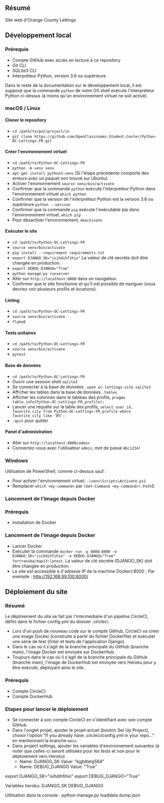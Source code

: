 ## Résumé

Site web d'Orange County Lettings

## Développement local

### Prérequis

- Compte GitHub avec accès en lecture à ce repository
- Git CLI
- SQLite3 CLI
- Interpréteur Python, version 3.6 ou supérieure

Dans le reste de la documentation sur le développement local, il est supposé que la commande `python` de votre OS shell exécute l'interpréteur Python ci-dessus (à moins qu'un environnement virtuel ne soit activé).

### macOS / Linux

#### Cloner le repository

- `cd /path/to/put/project/in`
- `git clone https://github.com/OpenClassrooms-Student-Center/Python-OC-Lettings-FR.git`

#### Créer l'environnement virtuel

- `cd /path/to/Python-OC-Lettings-FR`
- `python -m venv venv`
- `apt-get install python3-venv` (Si l'étape précédente comporte des erreurs avec un paquet non trouvé sur Ubuntu)
- Activer l'environnement `source venv/bin/activate`
- Confirmer que la commande `python` exécute l'interpréteur Python dans l'environnement virtuel
`which python`
- Confirmer que la version de l'interpréteur Python est la version 3.6 ou supérieure `python --version`
- Confirmer que la commande `pip` exécute l'exécutable pip dans l'environnement virtuel, `which pip`
- Pour désactiver l'environnement, `deactivate`

#### Exécuter le site

- `cd /path/to/Python-OC-Lettings-FR`
- `source venv/bin/activate`
- `pip install --requirement requirements.txt`
- `export DJANGO_SK="isihdihfihio"` La valeur de clé secrète doit être changée en production.
- `export DEBUG_DJANGO="True"`
- `python manage.py runserver`
- Aller sur `http://localhost:8000` dans un navigateur.
- Confirmer que le site fonctionne et qu'il est possible de naviguer (vous devriez voir plusieurs profils et locations).

#### Linting

- `cd /path/to/Python-OC-Lettings-FR`
- `source venv/bin/activate`
- `flake8`

#### Tests unitaires

- `cd /path/to/Python-OC-Lettings-FR`
- `source venv/bin/activate`
- `pytest`

#### Base de données

- `cd /path/to/Python-OC-Lettings-FR`
- Ouvrir une session shell `sqlite3`
- Se connecter à la base de données `.open oc-lettings-site.sqlite3`
- Afficher les tables dans la base de données `.tables`
- Afficher les colonnes dans le tableau des profils, `pragma table_info(Python-OC-Lettings-FR_profile);`
- Lancer une requête sur la table des profils, `select user_id, favorite_city from
  Python-OC-Lettings-FR_profile where favorite_city like 'B%';`
- `.quit` pour quitter

#### Panel d'administration

- Aller sur `http://localhost:8000/admin`
- Connectez-vous avec l'utilisateur `admin`, mot de passe `Abc1234!`

### Windows

Utilisation de PowerShell, comme ci-dessus sauf :

- Pour activer l'environnement virtuel, `.\venv\Scripts\Activate.ps1` 
- Remplacer `which <my-command>` par `(Get-Command <my-command>).Path`S

### Lancement de l'image depuis Docker

### Prérequis

- Installation de Docker

### Lancement de l'image depuis Docker

- Lancer Docker
- Exécuter la commande `docker run -p 8000:8000 -e DJANGO_SK="isihdihfihio" -e DEBUG_DJANGO="True" fortranvba/dap13:latest`. La valeur de clé secrète (DJANGO_SK) doit être changée en production.
- Le site est accessible à (l'adresse IP de la machine Docker):8000 ; Par exemple : http://192.168.99.100:8000/

## Déploiement du site

### Résumé

Le déploiement du site se fait par l'intermédiaire d'un pipeline CircleCI, défini dans le fichier config.yml du dossier .circleci.
- Lors d'un push de nouveau code sur le compte GitHub, CircleCI va créer une image Docker (construite à partir du fichier Dockerfile) et exécuter une série de test (linter et tests de l'application Django).
- Dans le cas où il s'agit de la branche principale du GitHub (branche main), l'image Docker est envoyée sur DockerHub.
- Toujours dans le cas où il s'agit de la branche principale du GitHub (branche main), l'image de DockerHub est envoyée vers Heroku pour y être exécuté, déployant ainsi le site.

### Prérequis

- Compte CircleCI
- Compte DockerHub

### Etapes pour lancer le déploiement

- Se connecter à son compte CircleCI en s'identifiant avec son compte GitHub.
- Dans l'onglet projet, ajouter le projet actuel (bouton Set Up Project), choisir l'option "If you already have .circleci/config.yml in your repo..." en mentionnant la branche `main`.
- Dans project settings, ajouter les variables d'environnement suivantes (à noter que celles-ci seront utilisées pour les tests et non pour le déploiement vers Heroku)
  - Name: DJANGO_SK Value: "kjgtdtetg564"
  - Name: DEBUG_DJANGO Value: "True"

export DJANGO_SK="isihdihfihio"
export DEBUG_DJANGO="True"

Variables heroku:
DJANGO_SK
DEBUG_DJANGO



Utilisation dans la console :
python manage.py loaddata dump.json